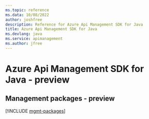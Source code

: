 ```yaml
---
ms.topic: reference
ms.data: 10/08/2022
author: joshfree
description: Reference for Azure Api Management SDK for Java
title: Azure Api Management SDK for Java
ms.devlang: java
ms.service: apimanagement
ms.author: jfree
---
```

# Azure Api Management SDK for Java - preview

## Management packages - preview
[!INCLUDE [mgmt-packages](api-management-mgmt-index.md)]